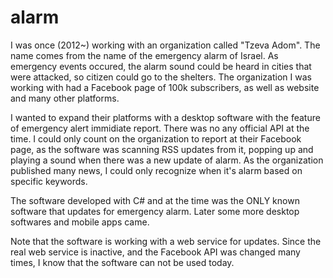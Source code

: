 # alarm

I was once (2012~) working with an organization called "Tzeva Adom". The name comes from the name of the emergency alarm of Israel.
As emergency events occured, the alarm sound could be heard in cities that were attacked, so citizen could go to the shelters.
The organization I was working with had a Facebook page of 100k subscribers, as well as website and many other platforms.

I wanted to expand their platforms with a desktop software with the feature of emergency alert immidiate report.
There was no any official API at the time. I could only count on the organization to report at their Facebook page, as the software was scanning RSS updates from it, popping up and playing a sound when there was a new update of alarm. As the organization published many news, I could only recognize when it's alarm based on specific keywords.

The software developed with C# and at the time was the ONLY known software that updates for emergency alarm.
Later some more desktop softwares and mobile apps came.

Note that the software is working with a web service for updates.
Since the real web service is inactive, and the Facebook API was changed many times, I know that the software can not be used today.
